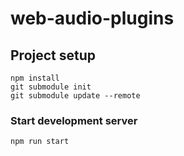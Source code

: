 # web-audio-plugins

## Project setup
```
npm install
git submodule init
git submodule update --remote
```

### Start development server
```
npm run start
```
